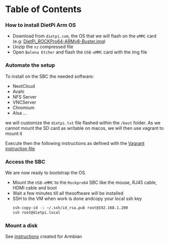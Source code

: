 Table of Contents
=================

### How to install DietPi Arm OS

- Download from `dietpi.com`, the OS that we will flash on the `eMMC` card (e.g: [DietPi_ROCKPro64-ARMv8-Buster.img](https://dietpi.com/downloads/images/DietPi_ROCKPro64-ARMv8-Buster.7z))
- Unzip the `xz` compressed  file
- Open `Balena Etcher` and flash the `USB-eMMC` card with the img file

### Automate the setup 

To install on the SBC the needed software:
- NextCloud
- Avahi
- NFS Server
- VNCServer
- Chromium
- Alsa
...
  
we will customize the `dietpi.txt` file flashed within the `/boot` folder.
As we cannot mount the SD card as writable on macos, we will then use vagrant to mount it

Execute then the following instructions as defined with the [Vagrant instruction file](vagrant/README.md)

### Access the SBC

We are now ready to bootstrap the OS.

- Mount the `USB-eMMC` to the `Rockpro64` SBC like the mouse, RJ45 cable, HDMI cable and boot
- Wait a few minutes till all thesoftware will be installed
- SSH to the VM when work is done andcopy your local ssh key
  ```bash
  ssh-copy-id -i ~/.ssh/id_rsa.pub root@192.168.1.200
  ssh root@dietpi.local
  ```
  
### Mount a disk

See [instructions](rockpro64-setup.md#mount-a-disk) created for Armbian






